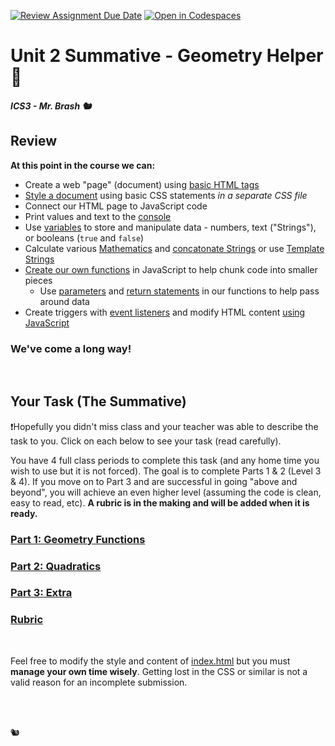 [![Review Assignment Due Date](https://classroom.github.com/assets/deadline-readme-button-22041afd0340ce965d47ae6ef1cefeee28c7c493a6346c4f15d667ab976d596c.svg)](https://classroom.github.com/a/tsXAzHXV)
[![Open in Codespaces](https://classroom.github.com/assets/launch-codespace-2972f46106e565e64193e422d61a12cf1da4916b45550586e14ef0a7c637dd04.svg)](https://classroom.github.com/open-in-codespaces?assignment_repo_id=16671538)
# Unit 2 Summative - Geometry Helper 📐

##### ICS3 - Mr. Brash 🐿️


## Review

**At this point in the course we can:**
- Create a web "page" (document) using [basic HTML tags](https://www.w3schools.com/html/html5_syntax.asp)
- [Style a document](https://www.w3schools.com/html/html_css.asp) using basic CSS statements _in a separate CSS file_
- Connect our HTML page to JavaScript code
- Print values and text to the [console](https://www.w3schools.com/jsref/met_console_log.asp)
- Use [variables](https://www.w3schools.com/js/js_let.asp) to store and manipulate data - numbers, text ("Strings"), or booleans (`true` and `false`)
- Calculate various [Mathematics](https://www.w3schools.com/jsref/jsref_obj_math.asp) and [concatonate Strings](https://www.freecodecamp.org/learn/javascript-algorithms-and-data-structures/basic-javascript/concatenating-strings-with-plus-operator) or use [Template Strings](https://www.w3schools.com/js/js_string_templates.asp)
- [Create our own functions](https://www.w3schools.com/js/js_functions.asp) in JavaScript to help chunk code into smaller pieces
    - Use [parameters](https://www.w3schools.com/js/js_function_parameters.asp) and [return statements](https://www.w3schools.com/jsref/jsref_return.asp) in our functions to help pass around data
- Create triggers with [event listeners](https://www.w3schools.com/js/js_htmldom_eventlistener.asp) and modify HTML content [using JavaScript](https://www.w3schools.com/js/js_intro.asp)

### We've come a long way!

<br>

## Your Task (The Summative)

❗Hopefully you didn't miss class and your teacher was able to describe the task to you. Click on each below to see your task (read carefully).

You have 4 full class periods to complete this task (and any home time you wish to use but it is not forced). The goal is to complete Parts 1 & 2 (Level 3 & 4). If you move on to Part 3 and are successful in going "above and beyond", you will achieve an even higher level (assuming the code is clean, easy to read, etc). **A rubric is in the making and will be added when it is ready.**

### [Part 1: Geometry Functions](./TASKS/PART1.md)

### [Part 2: Quadratics](./TASKS/PART2.md)

### [Part 3: Extra](./TASKS/PART3.md)

### [Rubric](./TASKS/RUBRIC.md)

<br>

Feel free to modify the style and content of [index.html](./index.html) but you must **manage your own time wisely**. Getting lost in the CSS or similar is not a valid reason for an incomplete submission.

<br>
<br>

🐿️
